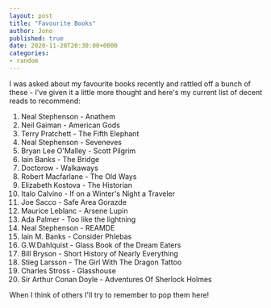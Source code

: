 ```yaml
---
layout: post
title: "Favourite Books"
author: Jono
published: true
date: 2020-11-20T20:30:00+0000
categories:
- random
---
```

I was asked about my favourite books recently and rattled off a bunch of these - I've given it a little more thought and here's my current list of decent reads to recommend:

1. Neal Stephenson - Anathem
1. Neil Gaiman - American Gods
1. Terry Pratchett - The Fifth Elephant
1. Neal Stephenson - Seveneves
1. Bryan Lee O'Malley	- Scott Pilgrim 
1. Iain Banks - The Bridge
1. Doctorow - Walkaways
1. Robert Macfarlane - The Old Ways 
1. Elizabeth Kostova - The Historian
1. Italo Calvino - If on a Winter's Night a Traveler
1. Joe Sacco - Safe Area Gorazde
1. Maurice Leblanc - Arsene Lupin
1. Ada Palmer	- Too like the lightning
1. Neal Stephenson - REAMDE
1. Iain M. Banks	- Consider Phlebas
1. G.W.Dahlquist - Glass Book of the Dream Eaters
1. Bill Bryson - Short History of Nearly Everything
1. Stieg Larsson	- The Girl With The Dragon Tattoo
1. Charles Stross	- Glasshouse
1. Sir Arthur Conan Doyle - Adventures Of Sherlock Holmes

When I think of others I'll try to remember to pop them here!
